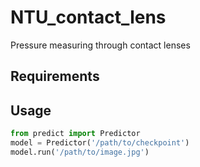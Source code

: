 # NTU_contact_lens
Pressure measuring through contact lenses

## Requirements

## Usage
```python
from predict import Predictor
model = Predictor('/path/to/checkpoint')
model.run('/path/to/image.jpg')
